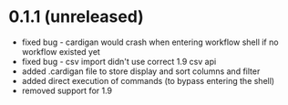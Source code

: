 # 0.1.1 (unreleased)

* fixed bug - cardigan would crash when entering workflow shell if no workflow existed yet
* fixed bug - csv import didn't use correct 1.9 csv api
* added .cardigan file to store display and sort columns and filter
* added direct execution of commands (to bypass entering the shell)
* removed support for 1.9